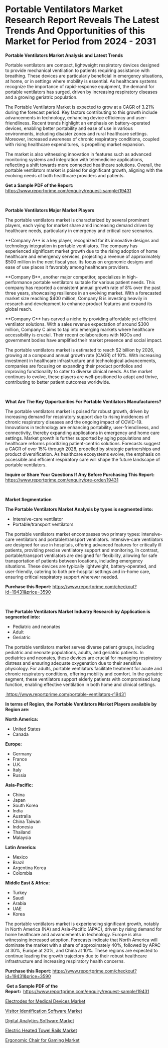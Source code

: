 <p><h1>Portable Ventilators Market Research Report Reveals The Latest Trends And Opportunities of this Market for Period from 2024 - 2031</h1></p><p><strong>Portable Ventilators Market Analysis and Latest Trends</strong></p>
<p><p>Portable ventilators are compact, lightweight respiratory devices designed to provide mechanical ventilation to patients requiring assistance with breathing. These devices are particularly beneficial in emergency situations, at home, or in settings where mobility is essential. As healthcare systems recognize the importance of rapid-response equipment, the demand for portable ventilators has surged, driven by increasing respiratory diseases and a growing geriatric population.</p><p>The Portable Ventilators Market is expected to grow at a CAGR of 3.21% during the forecast period. Key factors contributing to this growth include advancements in technology, enhancing device efficiency and user-friendliness. Recent trends highlight an emphasis on battery-operated devices, enabling better portability and ease of use in various environments, including disaster zones and rural healthcare settings. Moreover, increased awareness of chronic respiratory conditions, coupled with rising healthcare expenditures, is propelling market expansion.</p><p>The market is also witnessing innovation in features such as advanced monitoring systems and integration with telemedicine applications, reflecting a shift towards more connected healthcare solutions. Overall, the portable ventilators market is poised for significant growth, aligning with the evolving needs of both healthcare providers and patients.</p></p>
<p><strong>Get a Sample PDF of the Report:&nbsp;</strong> <a href="https://www.reportprime.com/enquiry/request-sample/19431?utm_campaign=41&utm_medium=2&utm_source=Github&utm_content=ia&utm_term=23112024&utm_id=portable-ventilators">https://www.reportprime.com/enquiry/request-sample/19431</a></p>
<p>&nbsp;</p>
<p><strong>Portable Ventilators Major Market Players</strong></p>
<p><p>The portable ventilators market is characterized by several prominent players, each vying for market share amid increasing demand driven by healthcare needs, particularly in emergency and critical care scenarios.</p><p>**Company A** is a key player, recognized for its innovative designs and technology integration in portable ventilators. The company has experienced significant market growth due to the rising adoption of home healthcare and emergency services, projecting a revenue of approximately $500 million in the next fiscal year. Its focus on ergonomic designs and ease of use places it favorably among healthcare providers.</p><p>**Company B**, another major competitor, specializes in high-performance portable ventilators suitable for various patient needs. This company has reported a consistent annual growth rate of 8% over the past three years, showcasing resilience in an evolving market. With a forecasted market size reaching $400 million, Company B is investing heavily in research and development to enhance product features and expand its global reach.</p><p>**Company C** has carved a niche by providing affordable yet efficient ventilator solutions. With a sales revenue expectation of around $300 million, Company C aims to tap into emerging markets where healthcare accessibility is crucial. Their recent collaborations with NGOs and government bodies have amplified their market presence and social impact.</p><p>The portable ventilators market is estimated to reach $2 billion by 2026, growing at a compound annual growth rate (CAGR) of 10%. With increasing investment in healthcare infrastructure and technological advancements, companies are focusing on expanding their product portfolios and improving functionality to cater to diverse clinical needs. As the market continues to evolve, these players are well-positioned to adapt and thrive, contributing to better patient outcomes worldwide.</p></p>
<p>&nbsp;</p>
<p><strong>What Are The Key Opportunities For Portable Ventilators Manufacturers?</strong></p>
<p><p>The portable ventilators market is poised for robust growth, driven by increasing demand for respiratory support due to rising incidences of chronic respiratory diseases and the ongoing impact of COVID-19. Innovations in technology are enhancing portability, user-friendliness, and connectivity, thereby expanding applications in emergency and home care settings. Market growth is further supported by aging populations and healthcare reforms prioritizing patient-centric solutions. Forecasts suggest a CAGR of over 15% through 2028, propelled by strategic partnerships and product diversification. As healthcare ecosystems evolve, the emphasis on accessible and efficient respiratory care will shape the future landscape of portable ventilators.</p></p>
<p><strong>Inquire or Share Your Questions If Any Before Purchasing This Report:</strong> <a href="https://www.reportprime.com/enquiry/pre-order/19431?utm_campaign=41&utm_medium=2&utm_source=Github&utm_content=ia&utm_term=23112024&utm_id=portable-ventilators">https://www.reportprime.com/enquiry/pre-order/19431</a></p>
<p>&nbsp;</p>
<p><strong>Market Segmentation</strong></p>
<p><strong>The Portable Ventilators Market Analysis by types is segmented into:</strong></p>
<p><ul><li>Intensive-care ventilator</li><li>Portable/transport ventilators</li></ul></p>
<p><p>The portable ventilators market encompasses two primary types: intensive-care ventilators and portable/transport ventilators. Intensive-care ventilators are designed for use in hospitals, offering advanced features for critically ill patients, providing precise ventilatory support and monitoring. In contrast, portable/transport ventilators are designed for flexibility, allowing for safe transportation of patients between locations, including emergency situations. These devices are typically lightweight, battery-operated, and user-friendly, catering to both pre-hospital settings and in-home care, ensuring critical respiratory support wherever needed.</p></p>
<p><strong>Purchase this Report:&nbsp;</strong><a href="https://www.reportprime.com/checkout?id=19431&price=3590&utm_campaign=41&utm_medium=2&utm_source=Github&utm_content=ia&utm_term=23112024&utm_id=portable-ventilators">https://www.reportprime.com/checkout?id=19431&price=3590</a></p>
<p>&nbsp;</p>
<p><strong>The Portable Ventilators Market Industry Research by Application is segmented into:</strong></p>
<p><ul><li>Pediatric and neonates</li><li>Adult</li><li>Geriatric</li></ul></p>
<p><p>The portable ventilators market serves diverse patient groups, including pediatric and neonate populations, adults, and geriatric patients. In pediatrics and neonates, these devices are crucial for managing respiratory distress and ensuring adequate oxygenation due to their sensitive physiology. For adults, portable ventilators facilitate treatment for acute and chronic respiratory conditions, offering mobility and comfort. In the geriatric segment, these ventilators support elderly patients with compromised lung function, enabling effective ventilation in both home and clinical settings.</p></p>
<p><a href="https://www.reportprime.com/portable-ventilators-r19431?utm_campaign=41&utm_medium=2&utm_source=Github&utm_content=ia&utm_term=23112024&utm_id=portable-ventilators">&nbsp;https://www.reportprime.com/portable-ventilators-r19431</a></p>
<p><strong>In terms of Region, the Portable Ventilators Market Players available by Region are:</strong></p>
<p>
    <p> <strong> North America: </strong>
        <ul>
            <li>United States</li>
            <li>Canada</li>
        </ul>
        </p> 
    <p> <strong> Europe: </strong>
        <ul>
            <li>Germany</li>
            <li>France</li>
            <li>U.K.</li>
            <li>Italy</li>
            <li>Russia</li>
        </ul>
        </p> 
    <p> <strong> Asia-Pacific: </strong>
        <ul>
            <li>China</li>
            <li>Japan</li>
            <li>South Korea</li>
            <li>India</li>
            <li>Australia</li>
            <li>China Taiwan</li>
            <li>Indonesia</li>
            <li>Thailand</li>
            <li>Malaysia</li>
        </ul>
        </p> 
    <p> <strong> Latin America: </strong>
        <ul>
            <li>Mexico</li>
            <li>Brazil</li>
            <li>Argentina Korea</li>
            <li>Colombia</li>
        </ul>
        </p> 
    <p> <strong> Middle East & Africa: </strong>
        <ul>
            <li>Turkey</li>
            <li>Saudi</li>
            <li>Arabia</li>
            <li>UAE</li>
            <li>Korea</li>
        </ul>
    </p>
    </p>
<p><p>The portable ventilators market is experiencing significant growth, notably in North America (NA) and Asia-Pacific (APAC), driven by rising demand for home healthcare and advancements in technology. Europe is also witnessing increased adoption. Forecasts indicate that North America will dominate the market with a share of approximately 40%, followed by APAC at 30%, Europe at 20%, and China at 10%. These regions are expected to continue leading the growth trajectory due to their robust healthcare infrastructure and increasing respiratory health concerns.</p></p>
<p><strong>Purchase this Report: </strong><a href="https://www.reportprime.com/checkout?id=19431&price=3590&utm_campaign=41&utm_medium=2&utm_source=Github&utm_content=ia&utm_term=23112024&utm_id=portable-ventilators">https://www.reportprime.com/checkout?id=19431&price=3590</a></p>
<p>&nbsp;<strong>Get a Sample PDF of the Report:&nbsp;&nbsp;</strong><a href="https://www.reportprime.com/enquiry/request-sample/19431?utm_campaign=41&utm_medium=2&utm_source=Github&utm_content=ia&utm_term=23112024&utm_id=portable-ventilators">https://www.reportprime.com/enquiry/request-sample/19431</a></p>
<p><strong></strong></p>
<p><p><a href="https://github.com/nicoletavirag/Market-Research-Report-List-5/blob/main/electrodes-for-medical-devices-market.md?utm_campaign=41&utm_medium=2&utm_source=Github&utm_content=ia&utm_term=23112024&utm_id=portable-ventilators">Electrodes for Medical Devices Market</a></p><p><a href="https://issuu.com/reportprime-2/docs/visitor-identification-software-mar_6ab372278ab9c6?utm_campaign=41&utm_medium=2&utm_source=Github&utm_content=ia&utm_term=23112024&utm_id=portable-ventilators">Visitor Identification Software Market</a></p><p><a href="https://issuu.com/reportprime-2/docs/digital-analytics-software-market-s_67aa5f80870af6?utm_campaign=41&utm_medium=2&utm_source=Github&utm_content=ia&utm_term=23112024&utm_id=portable-ventilators">Digital Analytics Software Market</a></p><p><a href="https://www.linkedin.com/pulse/electric-heated-towel-rails-market-size-growing-cagr-ocm2e?utm_campaign=41&utm_medium=2&utm_source=Github&utm_content=ia&utm_term=23112024&utm_id=portable-ventilators">Electric Heated Towel Rails Market</a></p><p><a href="https://www.linkedin.com/pulse/exploring-ergonomic-chair-gaming-market-projected-growth-ldmpe?utm_campaign=41&utm_medium=2&utm_source=Github&utm_content=ia&utm_term=23112024&utm_id=portable-ventilators">Ergonomic Chair for Gaming Market</a></p></p>